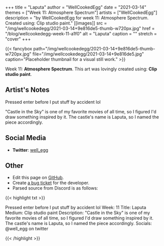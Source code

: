 +++
title =       "Laputa"
author =      "WellCookedEgg"
date =        "2021-03-14"
themes =      ["Week 11: Atmosphere Spectrum"]
artists =     ["WellCookedEgg"]
description = "by WellCookedEgg for week 11: Atmosphere Spectrum. Created using: Clip studio paint."
[[images]]
      src = "/img/wellcookedegg/2021-03-14+9e816de5-thumb-w720px.jpg"
      href = "/blog/wellcookedegg-week-11-a1f0"
      alt = "Laputa"
      caption = ""
      stretch = "cover"
+++

{{< fancybox path="/img/wellcookedegg/2021-03-14+9e816de5-thumb-w720px.jpg" file="/img/wellcookedegg/2021-03-14+9e816de5.jpg" caption="Placeholder thumbnail for a visual still work." >}}


Week 11: **Atmosphere Spectrum**. This art was lovingly created using: **Clip studio paint**.

## Artist's Notes

Pressed enter before I put stuff by accident lol

"Castle in the Sky" is one of my favorite movies of all time, so I figured I'd draw something inspired by it. The castle's name is Laputa, so I named the piece accordingly.

## Social Media

- **Twitter**: <a href='https://twitter.com/well_egg' target='_blank'>well_egg</a>

## Other

- Edit this page on [GitHub](https://github.com/teaminkling/web-refresh/edit/main/content/blog/wellcookedegg-week-11-a1f0.md).
- Create [a bug ticket](https://github.com/teaminkling/web-refresh/issues/new?assignees=&labels=bug&template=problem-report.md&title=) for the developer.
- Parsed source from Discord is as follows:

{{< highlight txt >}}

Pressed enter before I put stuff by accident lol
Week: 11
Title: Laputa
Medium: Clip studio paint
Description: "Castle in the Sky" is one of my favorite movies of all time, so I figured I'd draw something inspired by it. The castle's name is Laputa, so I named the piece accordingly. 
Socials: @well_egg on twitter

{{< /highlight >}}